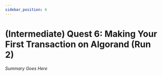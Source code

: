 ```yaml
---
sidebar_position: 6
---
```


# (Intermediate) Quest 6: Making Your First Transaction on Algorand (Run 2)

_Summary Goes Here_
